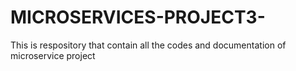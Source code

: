 # MICROSERVICES-PROJECT3-
This is respository that contain all the codes and documentation of microservice project
